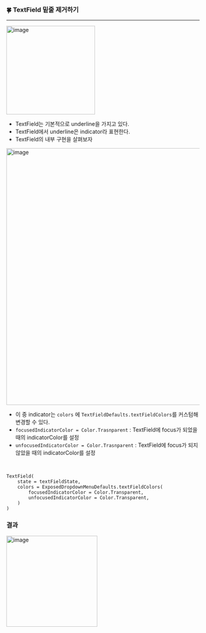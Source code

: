 ### 🍀 TextField 밑줄 제거하기
<hr/>

<img width="231" alt="image" src="https://github.com/user-attachments/assets/bfa29622-a5af-40e7-b67b-10f15dde2e86" />

- TextField는 기본적으로 underline을 가지고 있다.
- TextField에서 underline은 indicator라 표현한다.
- TextField의 내부 구현을 살펴보자

<img width="669" alt="image" src="https://github.com/user-attachments/assets/7b1e66a5-28bf-46d2-a84f-d9d1d0158360" />

- 이 중 indicator는 ```colors``` 에 ```TextFieldDefaults.textFieldColors```를 커스텀해 변경할 수 있다.
- ```focusedIndicatorColor = Color.Trasnparent``` : TextField에 focus가 되었을 때의 indicatorColor를 설정
- ```unfocusedIndicatorColor = Color.Trasnparent``` : TextField에 focus가 되지 않았을 때의 indicatorColor를 설정

<br/>

```
TextField(
    state = textFieldState,
    colors = ExposedDropdownMenuDefaults.textFieldColors(
        focusedIndicatorColor = Color.Transparent,
        unfocusedIndicatorColor = Color.Transparent,
    )
)
```

### 결과
<img width="237" alt="image" src="https://github.com/user-attachments/assets/64c9dfa0-bef7-407f-ab41-09b574c012bc" />
